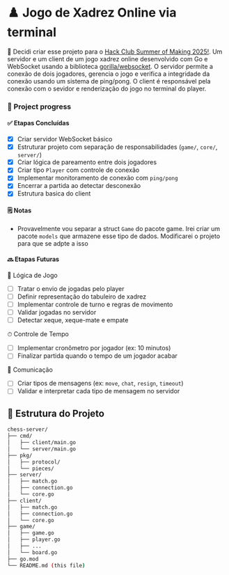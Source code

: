 # ♟️ Jogo de Xadrez Online via terminal 

 🧠 Decidi criar esse projeto para o [Hack Club Summer of Making 2025!](https://summer.hackclub.com/). Um servidor e um client de um jogo xadrez online desenvolvido com Go e WebSocket usando a biblioteca [gorilla/websocket](https://github.com/gorilla/websocket). O servidor permite a conexão de dois jogadores, gerencia o jogo e verifica a integridade da conexão usando um sistema de ping/pong. O client é responsável pela conexão com o sevidor e renderização do jogo no terminal do player. 


### 📌 Project progress
#### ✅ Etapas Concluídas

- [x] Criar servidor WebSocket básico 
- [x] Estruturar projeto com separação de responsabilidades (`game/`, `core/`, `server/`)
- [x] Criar lógica de pareamento entre dois jogadores
- [x] Criar tipo `Player` com controle de conexão
- [x] Implementar monitoramento de conexão com `ping/pong`
- [x] Encerrar a partida ao detectar desconexão
- [x] Estrutura basica do client

#### 🗒️ Notas 
- Provavelmente vou separar a struct `Game` do pacote game. Irei criar um pacote `models` que armazene esse tipo de dados. Modificarei o projeto para que se adpte a isso   
#### 🔜 Etapas Futuras

🧠 Lógica de Jogo
- [ ] Tratar o envio de jogadas pelo player
- [ ] Definir representação do tabuleiro de xadrez
- [ ] Implementar controle de turno e regras de movimento
- [ ] Validar jogadas no servidor
- [ ] Detectar xeque, xeque-mate e empate

⏱ Controle de Tempo

- [ ] Implementar cronômetro por jogador (ex: 10 minutos)
- [ ] Finalizar partida quando o tempo de um jogador acabar

💬 Comunicação

- [ ] Criar tipos de mensagens (ex: `move`, `chat`, `resign`, `timeout`)
- [ ] Validar e interpretar cada tipo de mensagem no servidor

## 📁 Estrutura do Projeto

```bash
chess-server/
├── cmd/
│   ├── client/main.go
│   └── server/main.go
├── pkg/
│   ├── protocol/
│   └── pieces/
├── server/
│   ├── match.go
│   ├── connection.go
│   └── core.go
├── client/
│   ├── match.go
│   ├── connection.go
│   └── core.go
├── game/
│   ├── game.go
│   ├── player.go
│   ├── ...
│   └── board.go 
├── go.mod
└── README.md (this file)

